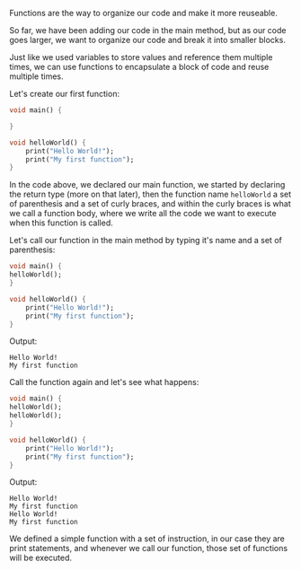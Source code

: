 Functions are the way to organize our code and make it more reuseable.

So far, we have been adding our code in the main method, but as our code goes larger, we want to organize our code and break it into smaller blocks.

Just like we used variables to store values and reference them multiple times, we can use functions to encapsulate a block of code and reuse multiple times.

Let's create our first function:

```dart
void main() {

}

void helloWorld() {
    print("Hello World!");
    print("My first function");
}
```

In the code above, we declared our main function, we started by declaring the return type (more on that later), then the function name `helloWorld` a set of parenthesis and a set of curly braces, and within the curly braces is what we call a function body, where we write all the code we want to execute when this function is called.

Let's call our function in the main method by typing it's name and a set of parenthesis:

```dart
void main() {
helloWorld();
}

void helloWorld() {
    print("Hello World!");
    print("My first function");
}
```

Output:

```
Hello World!
My first function
```

Call the function again and let's see what happens:

```dart
void main() {
helloWorld();
helloWorld();
}

void helloWorld() {
    print("Hello World!");
    print("My first function");
}
```

Output:

```
Hello World!
My first function
Hello World!
My first function
```

We defined a simple function with a set of instruction, in our case they are print statements, and whenever we call our function, those set of functions will be executed.
